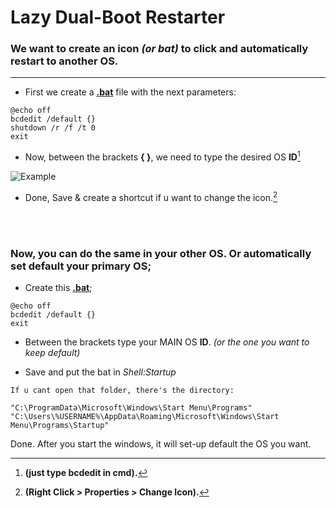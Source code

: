 # Lazy Dual-Boot Restarter
### We want to create an icon _(or bat)_ to click and automatically restart to another OS.
---

- First we create a **[.bat](https://github.com/gzmatte/Dual-Boot/releases/download/1/bat.bat)** file with the next parameters:

```
@echo off
bcdedit /default {}
shutdown /r /f /t 0
exit
```

- Now, between the brackets **{ }**, we need to type the desired OS **ID**[^1]
[^1]: **(just type bcdedit in cmd).**

![Example](https://github.com/gzmatte/Dual-Boot/assets/117684932/04b9a821-99e3-4bb7-9242-3cf1bd5aec9d)

- Done, Save & create a shortcut if u want to change the icon.[^2]
[^2]: **(Right Click > Properties > Change Icon).**

</br> 
</br> 

### Now, you can do the same in your other OS. Or automatically set default your primary OS;

- Create this **[.bat](https://github.com/gzmatte/Dual-Boot/releases/download/1/start-bcd.bat)**;
```
@echo off
bcdedit /default {}
exit
```

- Between the brackets type your MAIN OS **ID**. _(or the one you want to keep default)_

- Save and put the bat in _Shell:Startup_
   
```
If u cant open that folder, there's the directory:

"C:\ProgramData\Microsoft\Windows\Start Menu\Programs"
"C:\Users\%USERNAME%\AppData\Roaming\Microsoft\Windows\Start Menu\Programs\Startup"
```
Done. After you start the windows, it will set-up default the OS you want.
